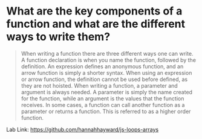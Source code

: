 # What are the key components of a function and what are the different ways to write them?
> When writing a function there are three different ways one can write. A function declaration is when you name the function, followed by the definition. An expression defines an anonymous function, and an arrow function is simply a shorter syntax. When using an expression or arrow function, the definition cannot be used before defined, as they are not hoisted. When writing a function, a parameter and argument is always needed. A parameter is simply the name created for the function, while an argument is the values that the function receives. In some cases, a function can call another function as a parameter or returns a function. This is referred to as a higher order function. 

Lab Link: https://github.com/hannahhayward/js-loops-arrays